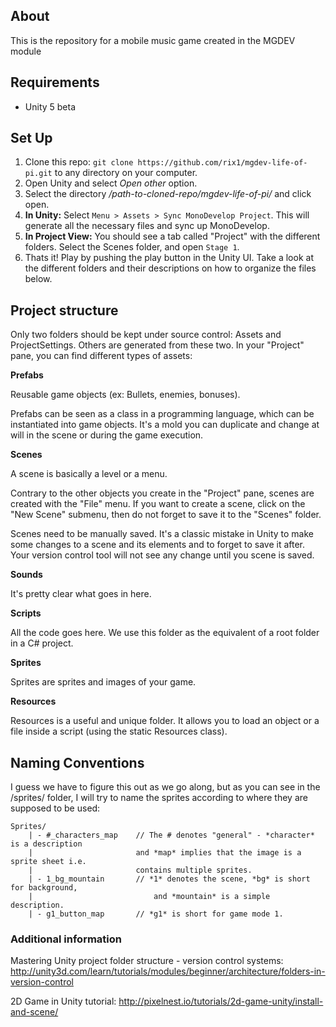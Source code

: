 ## About

This is the repository for a mobile music game created in the MGDEV module 

## Requirements

- Unity 5 beta

## Set Up

1. Clone this repo: `git clone https://github.com/rix1/mgdev-life-of-pi.git` to any directory on your computer. 
2. Open Unity and select *Open other* option. 
3. Select the directory */path-to-cloned-repo/mgdev-life-of-pi/* and click open.
4. **In Unity:** Select `Menu > Assets > Sync MonoDevelop Project`. This will generate all the necessary files and sync up MonoDevelop.
5. **In Project View:** You should see a tab called "Project" with the different folders. Select the Scenes folder, and open `Stage 1`. 
5. Thats it! Play by pushing the play button in the Unity UI. Take a look at the different folders and their descriptions on how to organize the files below.

## Project structure

Only two folders should be kept under source control: Assets and ProjectSettings. Others are generated from these two. In your "Project" pane, you can find different types of assets:


**Prefabs**

Reusable game objects (ex: Bullets, enemies, bonuses).

Prefabs can be seen as a class in a programming language, which can be instantiated into game objects. It's a mold you can duplicate and change at will in the scene or during the game execution.


**Scenes**

A scene is basically a level or a menu.

Contrary to the other objects you create in the "Project" pane, scenes are created with the "File" menu. If you want to create a scene, click on the "New Scene" submenu, then do not forget to save it to the "Scenes" folder.

Scenes need to be manually saved. It's a classic mistake in Unity to make some changes to a scene and its elements and to forget to save it after. Your version control tool will not see any change until you scene is saved.


**Sounds**

It's pretty clear what goes in here.


**Scripts**

All the code goes here. We use this folder as the equivalent of a root folder in a C# project.


**Sprites**

Sprites are sprites and images of your game.


**Resources**

Resources is a useful and unique folder. It allows you to load an object or a file inside a script (using the static Resources class).


## Naming Conventions

I guess we have to figure this out as we go along, but as you can see in the /sprites/ folder, I will try to name the sprites according to where they are supposed to be used:

	Sprites/
		| - #_characters_map	// The # denotes "general" - *character* is a description
		|						and *map* implies that the image is a sprite sheet i.e. 
		|						contains multiple sprites.
		| - 1_bg_mountain		// *1* denotes the scene, *bg* is short for background,
		|	 						and *mountain* is a simple description.
		| - g1_button_map		// *g1* is short for game mode 1. 


### Additional information

Mastering Unity project folder structure - version control systems:
http://unity3d.com/learn/tutorials/modules/beginner/architecture/folders-in-version-control

2D Game in Unity tutorial:
http://pixelnest.io/tutorials/2d-game-unity/install-and-scene/